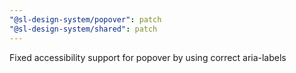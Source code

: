 ```yaml
---
"@sl-design-system/popover": patch
"@sl-design-system/shared": patch
---
```


Fixed accessibility support for popover by using correct aria-labels
